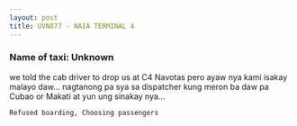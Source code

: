 ```yaml
---
layout: post
title: UVN877 - NAIA TERMINAL 4
---
```


### Name of taxi: Unknown

we told the cab driver to drop us at C4 Navotas pero ayaw nya kami isakay malayo daw... nagtanong pa sya sa dispatcher kung meron ba daw pa Cubao or Makati at yun ung sinakay nya...

```Refused boarding, Choosing passengers```
